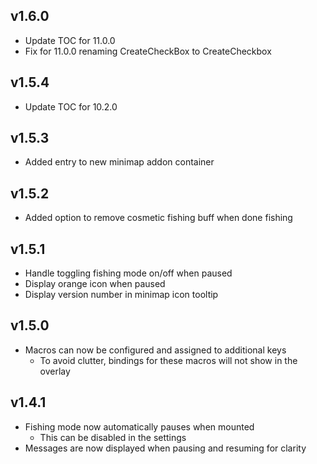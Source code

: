 ## v1.6.0

* Update TOC for 11.0.0
* Fix for 11.0.0 renaming CreateCheckBox to CreateCheckbox

## v1.5.4

* Update TOC for 10.2.0

## v1.5.3

* Added entry to new minimap addon container

## v1.5.2

* Added option to remove cosmetic fishing buff when done fishing

## v1.5.1

* Handle toggling fishing mode on/off when paused
* Display orange icon when paused
* Display version number in minimap icon tooltip

## v1.5.0

* Macros can now be configured and assigned to additional keys
  * To avoid clutter, bindings for these macros will not show in the overlay

## v1.4.1

* Fishing mode now automatically pauses when mounted
  * This can be disabled in the settings
* Messages are now displayed when pausing and resuming for clarity

